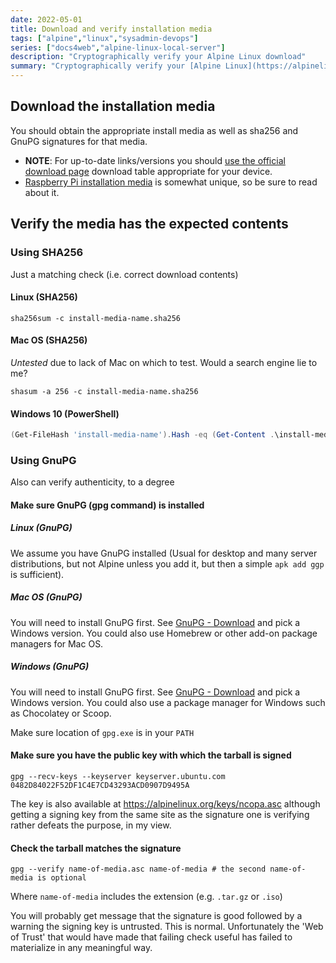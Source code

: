 ```yaml
---
date: 2022-05-01
title: Download and verify installation media
tags: ["alpine","linux","sysadmin-devops"]
series: ["docs4web","alpine-linux-local-server"]
description: "Cryptographically verify your Alpine Linux download"
summary: "Cryptographically verify your [Alpine Linux](https://alpinelinux.org) download"
---
```


## Download the installation media

You should obtain the appropriate install media as well as sha256 and GnuPG signatures for that media.

* **NOTE**: For up-to-date links/versions you should [use the official download page](https://www.alpinelinux.org/downloads/) download table appropriate for your device.
* [Raspberry Pi installation media](../install-on-raspberry-pi/creating-initial-boot-media/obtain-and-verify-install-tarball.md) is somewhat unique, so be sure to read about it.

## Verify the media has the expected contents

### Using SHA256

Just a matching check (i.e. correct download contents)

#### Linux (SHA256)

```shell
sha256sum -c install-media-name.sha256
```

#### Mac OS (SHA256)

_Untested_ due to lack of Mac on which to test. Would a search engine lie to me?

```shell
shasum -a 256 -c install-media-name.sha256
```

#### Windows 10 (PowerShell)

```powershell
(Get-FileHash 'install-media-name').Hash -eq (Get-Content .\install-media-name.sha256)
```

### Using GnuPG

Also can verify authenticity, to a degree

#### Make sure GnuPG (gpg command) is installed

##### Linux (GnuPG)

We assume you have GnuPG installed (Usual for desktop and many server distributions, but not Alpine unless you add it, but then a simple `apk add ggp` is sufficient).

##### Mac OS (GnuPG)

You will need to install GnuPG first. See [GnuPG - Download](https://www.gnupg.org/download/) and pick a Windows version. You could also use Homebrew or other add-on package managers for Mac OS.

##### Windows (GnuPG)

You will need to install GnuPG first. See [GnuPG - Download](https://www.gnupg.org/download/) and pick a Windows version. You could also use a package manager for Windows such as Chocolatey or Scoop.

Make sure location of `gpg.exe`  is in your `PATH`

#### Make sure you have the public key with which the tarball is signed

```shell
gpg --recv-keys --keyserver keyserver.ubuntu.com 0482D84022F52DF1C4E7CD43293ACD0907D9495A
```

The key is also available at <https://alpinelinux.org/keys/ncopa.asc> although getting a signing key from the same site as the signature one is verifying rather defeats the purpose, in my view.

#### Check the tarball matches the signature

```shell
gpg --verify name-of-media.asc name-of-media # the second name-of-media is optional
```

Where `name-of-media` includes the extension (e.g. `.tar.gz` or `.iso`)

You will probably get message that the signature is good followed by a warning the signing key is untrusted. This is normal. Unfortunately the 'Web of Trust' that would have made that failing check useful has failed to materialize in any meaningful way.
